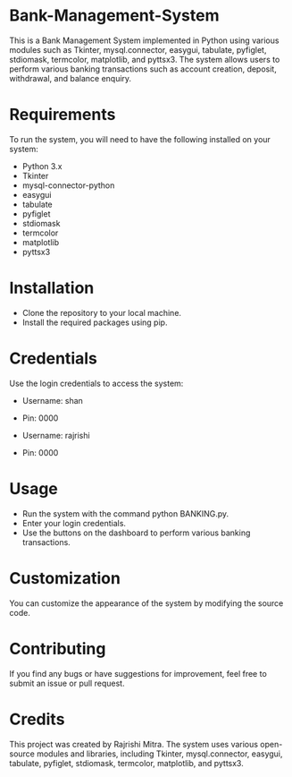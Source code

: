 # Bank-Management-System

This is a Bank Management System implemented in Python using various modules such as Tkinter, mysql.connector, easygui, tabulate, pyfiglet, stdiomask, termcolor, matplotlib, and pyttsx3. The system allows users to perform various banking transactions such as account creation, deposit, withdrawal, and balance enquiry.

# Requirements
To run the system, you will need to have the following installed on your system:

- Python 3.x
- Tkinter
- mysql-connector-python
- easygui
- tabulate
- pyfiglet
- stdiomask
- termcolor
- matplotlib
- pyttsx3

# Installation
- Clone the repository to your local machine.
- Install the required packages using pip.

# Credentials
Use the login credentials to access the system:
- Username: shan
- Pin: 0000

- Username: rajrishi
- Pin: 0000

# Usage
- Run the system with the command python BANKING.py.
- Enter your login credentials.
- Use the buttons on the dashboard to perform various banking transactions.

# Customization
You can customize the appearance of the system by modifying the source code.

# Contributing
If you find any bugs or have suggestions for improvement, feel free to submit an issue or pull request.

# Credits
This project was created by Rajrishi Mitra. The system uses various open-source modules and libraries, including Tkinter, mysql.connector, easygui, tabulate, pyfiglet, stdiomask, termcolor, matplotlib, and pyttsx3.
